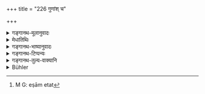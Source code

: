 +++
title = "226 गुणांश् च"

+++

<details><summary>गङ्गानथ-मूलानुवादः</summary>

Pure and with collected mind, he shall first place on the ground the accessories, such as soups and vegetaui.es, &c., milk, curd, butter and honey.—(226)
</details>

<details><summary>मेधातिथिः</summary>

**गुणा** व्यञ्जनानि । एषाम् एव[^३९७] प्रदर्शनार्थम् उत्तरः प्रपञ्चः । **सूपशाकाद्यान् विन्यसेद् भूवाव्** **एव** उपयच्छेत, न दारुमये फलकादौ ॥ ३.२१५ ॥


[^३९७]:
     M G: eṣām etat
</details>

<details><summary>गङ्गानथ-भाष्यानुवादः</summary>

‘*Accessories*’—the seasonings. The subsequent words are meant to describe the details of those—‘*soups and vegetables*, etc.,

‘*He should place*’—deposit—‘*on the ground*,’—not upon the wooden board and such other things.—(226)
</details>

<details><summary>गङ्गानथ-टिप्पन्यः</summary>

This verse is quoted in *Smṛtitattva* (p. 229), which explains ‘*guṇān*’
as ‘accessories’,—and ‘*bhūmāveva*’ as meaning that the dish containing
the curries should be put on the ground, and the curries should not be
served on the dish out of which the food is eaten; but the curry may be
served on this latter in the absence of a second dish.

This is quoted in *Aparārka* (p. 493), which explains ‘*guṇān*’ as
‘vegetable and other accessories,’ which are further specified as
‘*sūpa-śāka*’ and the rest; these should be served in vessels placed on
the ground, and in those placed in another vessel;—in *Hemādri*
(Śrāddha, p. 1372), which adds the following notes—‘*Bhūmau*’, in
vessels placed on the ground,—‘*guṇān*’, things called ‘*guṇa*’,
‘accessory’,—viz., ‘*sūpa-śāka* &c.’; ‘*sūpa*’ is a special preparation
of *Mudga* and other grains cooked with rice, and culled ‘*barānna*’,
and ‘*śāka*’ for cooked roots, fruits, leaves etc.; the particle ‘*ca*’
includes other rich kinds of food, milk-rice, cakes, and so forth;—in
*Śrāddhakaumudī* (p. 158), which explains ‘*guṇān*’ as subsidiary
articles of food,—‘*bhūmau*’ as ‘not on the feeding-dish itself *i*.
*e*., in other dishes placed near the feeding dish;—and in
*Gadādharapaddhali* (Kāla, p. 545).
</details>

<details><summary>गङ्गानथ-तुल्य-वाक्यानि</summary>

**(verses 3.226-228)  
**

*Śaunaka*.—(See under 224.)

*Kalikāpurāṇa*.—(Do.)

*Yama*.—(Do.)
</details>

<details><summary>Bühler</summary>

226	Let him, being pure and attentive, carefully place on the ground the seasoning (for the rice), such as broths and pot herbs, sweet and sour milk, and honey,
</details>

